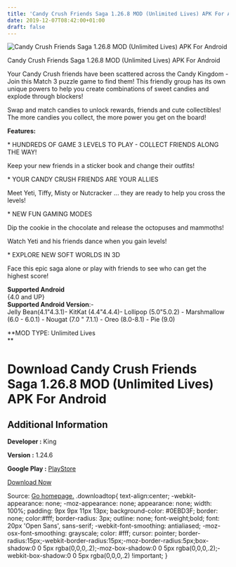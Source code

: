 ```yaml
---
title: 'Candy Crush Friends Saga 1.26.8 MOD (Unlimited Lives) APK For Android'
date: 2019-12-07T08:42:00+01:00
draft: false
---
```


![Candy Crush Friends Saga 1.26.8 MOD (Unlimited Lives) APK For Android](https://i2.wp.com/apkhome.net/wp-content/uploads/2019/12/Candy-Crush-Friends-Saga-1.26.8-MOD-Unlimited-Lives.png "Candy Crush Friends Saga 1.26.8 MOD (Unlimited Lives) APK For Android")

  

Candy Crush Friends Saga 1.26.8 MOD (Unlimited Lives) APK For Android

Your Candy Crush friends have been scattered across the Candy Kingdom - Join this Match 3 puzzle game to find them! This friendly group has its own unique powers to help you create combinations of sweet candies and explode through blockers!

Swap and match candies to unlock rewards, friends and cute collectibles! The more candies you collect, the more power you get on the board!

**Features:**

\* HUNDREDS OF GAME 3 LEVELS TO PLAY - COLLECT FRIENDS ALONG THE WAY!

Keep your new friends in a sticker book and change their outfits!

\* YOUR CANDY CRUSH FRIENDS ARE YOUR ALLIES

Meet Yeti, Tiffy, Misty or Nutcracker ... they are ready to help you cross the levels!

\* NEW FUN GAMING MODES

Dip the cookie in the chocolate and release the octopuses and mammoths!

Watch Yeti and his friends dance when you gain levels!

\* EXPLORE NEW SOFT WORLDS IN 3D

Face this epic saga alone or play with friends to see who can get the highest score!

**Supported Android**  
{4.0 and UP}  
**Supported Android Version**:-  
Jelly Bean(4.1"4.3.1)- KitKat (4.4"4.4.4)- Lollipop (5.0"5.0.2) - Marshmallow (6.0 - 6.0.1) - Nougat (7.0 " 7.1.1) - Oreo (8.0-8.1) - Pie (9.0)

**MOD TYPE: Unlimited Lives  
**

Download Candy Crush Friends Saga 1.26.8 MOD (Unlimited Lives) APK For Android
==============================================================================

Additional Information
----------------------

**Developer :** King

**Version :** 1.24.6

**Google Play :** [PlayStore](https://play.google.com/store/apps/details?id=com.king.candycrush4&hl=en)

  

[Download Now](https://store4app.co/post/candy-crush-friends-saga-1-26-8-mod-unlimited-lives-apk-for-android_1575691925)

  
Source: [Go homepage.](https://store4app.co/post/candy-crush-friends-saga-1-26-8-mod-unlimited-lives-apk-for-android_1575691925) .downloadtop{ text-align:center; -webkit-appearance: none; -moz-appearance: none; appearance: none; width: 100%; padding: 9px 9px 11px 13px; background-color: #0EBD3F; border: none; color:#fff; border-radius: 3px; outline: none; font-weight;bold; font: 20px 'Open Sans', sans-serif; -webkit-font-smoothing: antialiased; -moz-osx-font-smoothing: grayscale; color: #fff; cursor: pointer; border-radius:15px;-webkit-border-radius:15px;-moz-border-radius:5px;box-shadow:0 0 5px rgba(0,0,0,.2);-moz-box-shadow:0 0 5px rgba(0,0,0,.2);-webkit-box-shadow:0 0 5px rgba(0,0,0,.2) !important; }